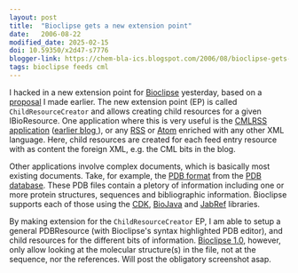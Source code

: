 ```yaml
---
layout: post
title:  "Bioclipse gets a new extension point"
date:   2006-08-22
modified_date: 2025-02-15
doi: 10.59350/x2d47-s7776
blogger-link: https://chem-bla-ics.blogspot.com/2006/08/bioclipse-gets-new-extension-point.html
tags: bioclipse feeds cml
---
```


I hacked in a new extension point for [Bioclipse](http://www.bioclipse.net/) yesterday, based on a [proposal](http://wiki.bioclipse.net/index.php?title=ChildCreator_extension_point)
I made earlier. The new extension point (EP) is called `ChildResourceCreator` and allows creating child resources for a given IBioResource. One application where this is very useful is the
[CMLRSS application](http://dx.doi.org/10.1021/ci034244p) ([earlier blog <i class="fa-solid fa-recycle fa-xs"></i>](https://chem-bla-ics.linkedchemistry.info/2006/07/03/avi-movies-of-cmlrss-howto-in.html)), or any
[RSS](http://en.wikipedia.org/wiki/RSS_(file_format)) or [Atom](http://www.atomenabled.org/) enriched with any other XML language. Here, child resources are
created for each feed entry resource with as content the foreign XML, e.g. the CML bits in the blog.

Other applications involve complex documents, which is basically most existing documents. Take, for example, the
[PDB format](http://www.rcsb.org/pdb/static.do?p=file_formats/pdb/index.html) from the [PDB database](http://www.rcsb.org/pdb/). These PDB files contain a pletory
of information including one or more protein structures, sequences and bibliographic information. Bioclipse supports each of those using the
[CDK](http://cdk.sf.net/), [BioJava](http://biojava.org/) and [JabRef](http://jabref.sf.net/) libraries.

By making extension for the `ChildResourceCreator` EP, I am able to setup a general PDBResource (with Bioclipse's syntax highlighted PDB editor),
and child resources for the different bits of information. [Bioclipse 1.0](http://sourceforge.net/project/showfiles.php?group_id=150681), however,
only allow looking at the molecular structure(s) in the file, not at the sequence, nor the references. Will post the obligatory screenshot asap.
